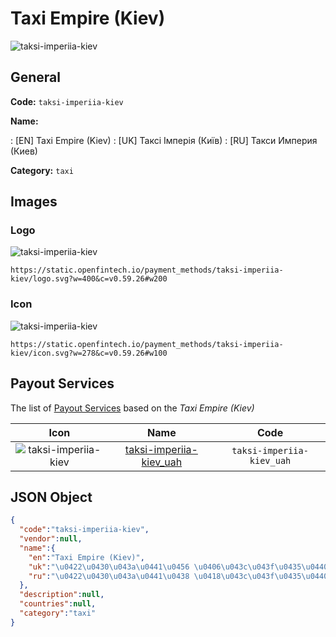 
# Taxi Empire (Kiev) 
![taksi-imperiia-kiev](https://static.openfintech.io/payment_methods/taksi-imperiia-kiev/logo.svg?w=400&c=v0.59.26#w200)  

## General 
**Code:** `taksi-imperiia-kiev` 
 
**Name:** 
 
:	[EN] Taxi Empire (Kiev) 
:	[UK] Таксі Імперія (Київ) 
:	[RU] Такси Империя (Киев) 
 
**Category:** `taxi` 
 

## Images 

### Logo 
![taksi-imperiia-kiev](https://static.openfintech.io/payment_methods/taksi-imperiia-kiev/logo.svg?w=400&c=v0.59.26#w200)  

```
https://static.openfintech.io/payment_methods/taksi-imperiia-kiev/logo.svg?w=400&c=v0.59.26#w200
```  

### Icon 
![taksi-imperiia-kiev](https://static.openfintech.io/payment_methods/taksi-imperiia-kiev/icon.svg?w=278&c=v0.59.26#w100)  

```
https://static.openfintech.io/payment_methods/taksi-imperiia-kiev/icon.svg?w=278&c=v0.59.26#w100
```  

## Payout Services 
 
The list of [Payout Services](/payout-services/) based on the _Taxi Empire (Kiev)_ 

|Icon|Name|Code| 
|:---:|:---:|:---:| 
|![taksi-imperiia-kiev](https://static.openfintech.io/payout_methods/taksi-imperiia-kiev/icon.svg?w=278&c=v0.59.26#w40) |[taksi-imperiia-kiev_uah](/payout-services/taksi-imperiia-kiev_uah/)|`taksi-imperiia-kiev_uah`| 
 

## JSON Object 

```json
{
  "code":"taksi-imperiia-kiev",
  "vendor":null,
  "name":{
    "en":"Taxi Empire (Kiev)",
    "uk":"\u0422\u0430\u043a\u0441\u0456 \u0406\u043c\u043f\u0435\u0440\u0456\u044f (\u041a\u0438\u0457\u0432)",
    "ru":"\u0422\u0430\u043a\u0441\u0438 \u0418\u043c\u043f\u0435\u0440\u0438\u044f (\u041a\u0438\u0435\u0432)"
  },
  "description":null,
  "countries":null,
  "category":"taxi"
}
```  
